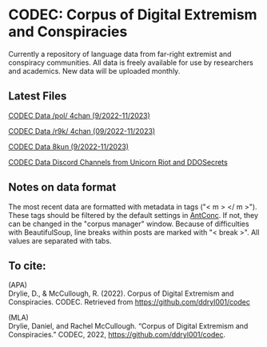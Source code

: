 # CODEC: Corpus of Digital Extremism and Conspiracies
Currently a repository of language data from far-right extremist and conspiracy communities. All data is freely available for use by researchers and academics. New data will be uploaded monthly.

## Latest Files

[CODEC Data /pol/ 4chan (9/2022-11/2023)](https://archive.org/details/codec-4chan-pol-sep-2022-nov-2023)  


[CODEC Data /r9k/ 4chan (09/2022-11/2023)](https://archive.org/details/codec-4chan-r-9k-sep-2022-nov-2023)  


[CODEC Data 8kun (9/2022-11/2023)](https://archive.org/details/codec-8kun-sep-2022-nov-2023)  


[CODEC Data Discord Channels from Unicorn Riot and DDOSecrets](https://archive.org/details/codec-8kun-sep-2022-nov-2023)  


## Notes on data format

The most recent data are formatted with metadata in tags ("< m > </ m >"). 
These tags should be filtered by the default settings in [AntConc](https://www.laurenceanthony.net/software/antconc/). If not, they can be changed in the "corpus manager" window.
Because of difficulties with BeautifulSoup, line breaks within posts are marked with "< break >".
All values are separated with tabs.

## To cite: 

(APA)  
Drylie, D., & McCullough, R. (2022). Corpus of Digital Extremism and Conspiracies. CODEC. Retrieved from https://github.com/ddryl001/codec

(MLA)  
Drylie, Daniel, and Rachel McCullough. “Corpus of Digital Extremism and Conspiracies.” CODEC, 2022, https://github.com/ddryl001/codec. 
